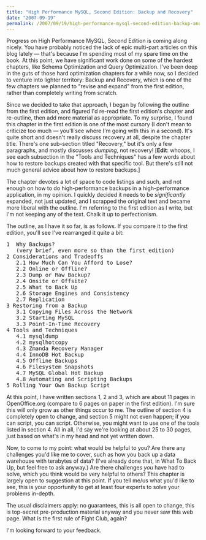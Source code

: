 ```yaml
---
title: "High Performance MySQL, Second Edition: Backup and Recovery"
date: "2007-09-19"
permalink: /2007/09/19/high-performance-mysql-second-edition-backup-and-recovery/
---
```

Progress on High Performance MySQL, Second Edition is coming along nicely. You have probably noticed the lack of epic multi-part articles on this blog lately &#8212; that's because I'm spending most of my spare time on the book. At this point, we have significant work done on some of the hardest chapters, like Schema Optimization and Query Optimization. I've been deep in the guts of those hard optimization chapters for a while now, so I decided to venture into lighter territory: Backup and Recovery, which is one of the few chapters we planned to "revise and expand" from the first edition, rather than completely writing from scratch.

Since we decided to take that approach, I began by following the outline from the first edition, and figured I'd re-read the first edition's chapter and re-outline, then add more material as appropriate. To my surprise, I found this chapter in the first edition is one of the most cursory (I don't mean to criticize too much &#8212; you'll see where I'm going with this in a second). It's quite short and doesn't really discuss recovery at all, despite the chapter title. There's one sub-section titled "Recovery," but it's only a few paragraphs, and mostly discusses *dumping*, not recovery! [**Edit**: whoops, I see each subsection in the "Tools and Techniques" has a few words about how to restore backups created with that specific tool. But there's still not much general advice about how to restore backups.]

The chapter devotes a lot of space to code listings and such, and not enough on how to do high-performance backups in a high-performance application, in my opinion. I quickly decided it needs to be *significantly* expanded, not just updated, and I scrapped the original text and became more liberal with the outline. I'm referring to the first edition as I write, but I'm not keeping any of the text. Chalk it up to perfectionism.

The outline, as I have it so far, is as follows. If you compare it to the first edition, you'll see I've rearranged it quite a bit:

<pre>1  Why Backups?
   (very brief, even more so than the first edition)
2 Considerations and Tradeoffs
   2.1 How Much Can You Afford to Lose?
   2.2 Online or Offline?
   2.3 Dump or Raw Backup?
   2.4 Onsite or Offsite?
   2.5 What to Back Up
   2.6 Storage Engines and Consistency
   2.7 Replication
3 Restoring from a Backup
   3.1 Copying Files Across the Network
   3.2 Starting MySQL
   3.3 Point-In-Time Recovery
4 Tools and Techniques
   4.1 mysqldump
   4.2 mysqlhotcopy
   4.3 Zmanda Recovery Manager
   4.4 InnoDB Hot Backup
   4.5 Offline Backups
   4.6 Filesystem Snapshots
   4.7 MySQL Global Hot Backup
   4.8 Automating and Scripting Backups
5 Rolling Your Own Backup Script</pre>

At this point, I have written sections 1, 2 and 3, which are about 11 pages in OpenOffice.org (compare to 6 pages on paper in the first edition). I'm sure this will only grow as other things occur to me. The outline of section 4 is completely open to change, and section 5 might not even happen; if you can script, you can script. Otherwise, you might want to use one of the tools listed in section 4. All in all, I'd say we're looking at about 25 to 30 pages, just based on what's in my head and not yet written down.

Now, to come to my point: what would be helpful to you? Are there any challenges you'd like me to cover, such as how you back up a data warehouse with terabytes of data? (I've already done that, in What To Back Up, but feel free to ask anyway.) Are there challenges *you* have had to solve, which you think would be very helpful to others? This chapter is largely open to suggestion at this point. If you tell me/us what you'd like to see, this is your opportunity to get at least four experts to solve your problems in-depth.

The usual disclaimers apply: no guarantees, this is all open to change, this is top-secret pre-production material anyway and you never saw this web page. What is the first rule of Fight Club, again?

I'm looking forward to your feedback.
